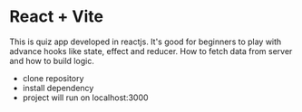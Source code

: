 # React + Vite

This is quiz app developed in reactjs. It's good for beginners to play with advance hooks like state, effect and reducer. How to fetch data from server and how to build logic.

- clone repository
- install dependency
- project will run on localhost:3000



